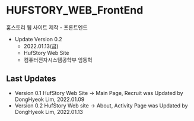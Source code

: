 # HUFSTORY_WEB_FrontEnd
훕스토리 웹 사이트 제작 - 프론트엔드

- Update Version 0.2
    - 2022.01.13(금)
    - HufStory Web Site
    - 컴퓨터전자시스템공학부 임동혁
    

## Last Updates
- Version 0.1 HufStory Web Site -> Main Page, Recruit was Updated by DongHyeok Lim, 2022.01.09
- Version 0.2 HufStory Web site -> About, Activity Page was Updated by DongHyeok Lim, 2022.01.13
